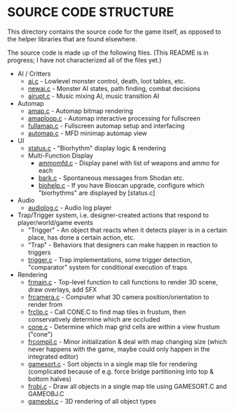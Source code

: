 SOURCE CODE STRUCTURE
=====================

This directory contains the source code for the game itself, as opposed to the helper libraries that are found elsewhere.

The source code is made up of the following files. (This README is in progress; I have not characterized all of the files yet.)

* AI / Critters
  * [ai.c](AI.C)              - Lowlevel monster control, death, loot tables, etc.
  * [newai.c](NEWAI.C)        - Monster AI states, path finding, combat decisions
  * [airupt.c](AIRUPT.C)      - Music mixing AI, music transition AI
* Automap
  * [amap.c](/nothings/shockmac/blob/master/ShockMac/game/AMAP.C)          - Automap bitmap rendering
  * [amaploop.c](/nothings/shockmac/blob/master/ShockMac/game/AMAPLOOP.C)  - Automap interactive processing for fullscreen
  * [fullamap.c](/nothings/shockmac/tree/master/ShockMac/game/FULLAMAP.C)  - Fullscreen automap setup and interfacing
  * [automap.c](/nothings/shockmac/blob/master/ShockMac/game/AUTOMAP.C)    - MFD minimap automap view
* UI
  * [status.c](/nothings/shockmac/blob/master/ShockMac/game/STATUS.C)      - "Biorhythm" display logic & rendering
  * Multi-Function Display
    * [ammomfd.c](/nothings/shockmac/blob/master/ShockMac/game/AMMOMFD.C)  - Display panel with list of weapons and ammo for each
    * [bark.c](/nothings/shockmac/blob/master/ShockMac/game/BARK.C)        - Spontaneous messages from Shodan etc.
    * [biohelp.c](/nothings/shockmac/blob/master/ShockMac/game/BIOHELP.C)  - If you have Bioscan upgrade, configure which "biorhythms" are displayed by [status.c]
* Audio
  * [audiolog.c](/nothings/shockmac/blob/master/ShockMac/game/AUDIOLOG.C)  - Audio log player
* Trap/Trigger system, i.e. designer-created actions that respond to player/world/game events
  * "Trigger" - An object that reacts when it detects player is in a certain place, has done a certain action, etc.
  * "Trap" - Behaviors that designers can make happen in reaction to triggers
  * [trigger.c](/nothings/shockmac/tree/master/ShockMac/game/TRIGGER.C)    - Trap implementations, some trigger detection, "comparator" system for conditional execution of traps
* Rendering
  * [frmain.c](/nothings/shockmac/tree/master/ShockMac/game/FRMAIN.C)      - Top-level function to call functions to render 3D scene, draw overlays, add SFX
  * [frcamera.c](/nothings/shockmac/tree/master/ShockMac/game/FRCAMERA.C)  - Computer what 3D camera position/orientation to render from
  * [frclip.c](/nothings/shockmac/tree/master/ShockMac/game/FRCLIP.C)      - Call CONE.C to find map tiles in frustum, then conservatively determine which are occluded
  * [cone.c](/nothings/shockmac/tree/master/ShockMac/game/CONE.C)          - Determine which map grid cells are within a view frustum ("cone")
  * [frcompil.c](/nothings/shockmac/tree/master/ShockMac/game/FRCOMPIL.C)  - Minor initialization & deal with map changing size (which never happens with the game, maybe could only happen in the integrated editor)
  * [gamesort.c](/nothings/shockmac/tree/master/ShockMac/game/GAMESORT.C)  - Sort objects in a single map tile for rendering (complicated because of e.g. force bridge partitioning into top & bottom halves)
  * [frobj.c](/nothings/shockmac/tree/master/ShockMac/game/FROBJ.C)        - Draw all objects in a single map tile using GAMESORT.C and GAMEOBJ.C
  * [gameobj.c](/nothings/shockmac/tree/master/ShockMac/game/GAMEOBJ.C)    - 3D rendering of all object types

<!--done A*.c, B*.c, trigger status frmain frcamera frclip cone frcompil gamesort frobj gameobj --!>
